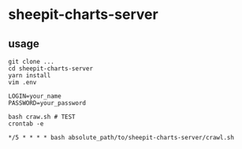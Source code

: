 # sheepit-charts-server

## usage

```
git clone ...
cd sheepit-charts-server
yarn install
vim .env
```

```
LOGIN=your_name
PASSWORD=your_password
```

```
bash craw.sh # TEST
crontab -e
```

```
*/5 * * * * bash absolute_path/to/sheepit-charts-server/crawl.sh
```

